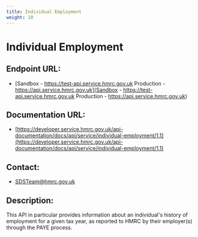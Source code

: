 ```yaml
---
title: Individual Employment
weight: 10
---
```


# Individual Employment

## Endpoint URL:
 - [Sandbox - https://test-api.service.hmrc.gov.uk 
Production - https://api.service.hmrc.gov.uk](Sandbox - https://test-api.service.hmrc.gov.uk 
Production - https://api.service.hmrc.gov.uk)

## Documentation URL:
 - [https://developer.service.hmrc.gov.uk/api-documentation/docs/api/service/individual-employment/1.1](https://developer.service.hmrc.gov.uk/api-documentation/docs/api/service/individual-employment/1.1)

## Contact:
 - [SDSTeam@hmrc.gov.uk](mailto:SDSTeam@hmrc.gov.uk)

## Description:
This API in particular provides information about an individual's history of employment for a given tax year, as reported to HMRC by their employer(s) through the PAYE process.

